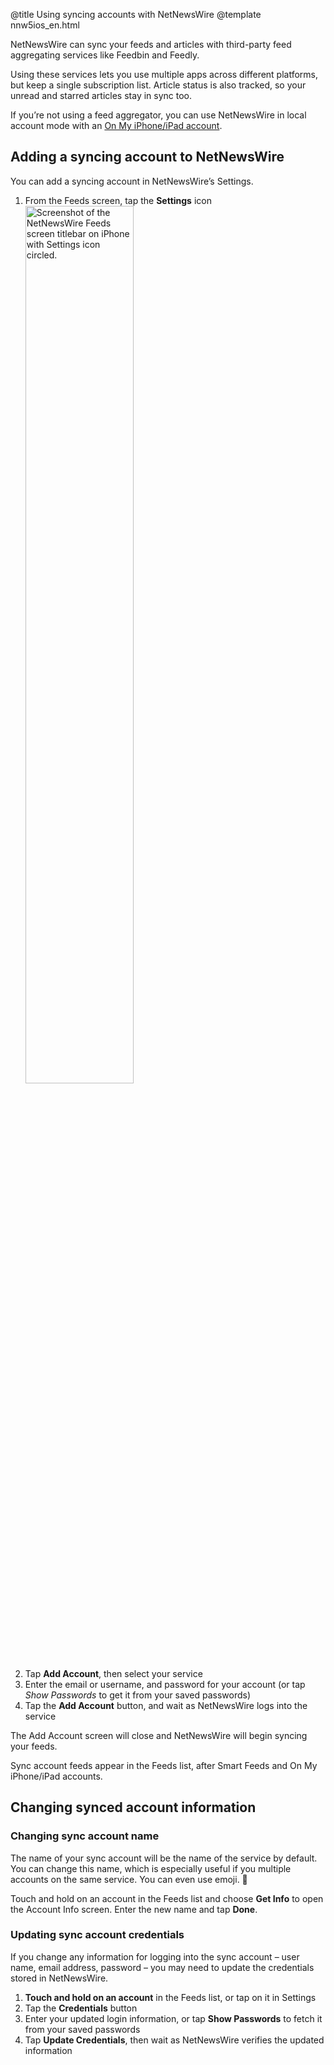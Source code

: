 @title Using syncing accounts with NetNewsWire
@template nnw5ios_en.html

NetNewsWire can sync your feeds and articles with third-party feed aggregating services like Feedbin and Feedly.

Using these services lets you use multiple apps across different platforms, but keep a single subscription list. Article status is also tracked, so your unread and starred articles stay in sync too.

If you’re not using a feed aggregator, you can use NetNewsWire in local account mode with an [On My iPhone/iPad account](on-my-ios-device-account).


Adding a syncing account to NetNewsWire
---------------------------------------

You can add a syncing account in NetNewsWire’s Settings.

1. From the Feeds screen, tap the **Settings** icon
<img src="../../../images/ios-en-settings_icon.png"
     alt="Screenshot of the NetNewsWire Feeds screen titlebar on iPhone with Settings icon circled."
     class="centeredImage shadowedBox listImage"
     style="width: 60%;" />
2. Tap **Add Account**, then select your service
3. Enter the email or username, and password for your account (or tap *Show Passwords* to get it from your saved passwords)
4. Tap the **Add Account** button, and wait as NetNewsWire logs into the service

The Add Account screen will close and NetNewsWire will begin syncing your feeds.

Sync account feeds appear in the Feeds list, after Smart Feeds and On My iPhone/iPad accounts.


Changing synced account information
-----------------------------------

### Changing sync account name

The name of your sync account will be the name of the service by default. You can change this name, which is especially useful if you multiple accounts on the same service. You can even use emoji. 🐝

Touch and hold on an account in the Feeds list and choose **Get Info** to open the Account Info screen. Enter the new name and tap **Done**.


### Updating sync account credentials

If you change any information for logging into the sync account – user name, email address, password – you may need to update the credentials stored in NetNewsWire.

1. **Touch and hold on an account** in the Feeds list, or tap on it in Settings
2. Tap the **Credentials** button
3. Enter your updated login information, or tap **Show Passwords** to fetch it from your saved passwords
4. Tap **Update Credentials**, then wait as NetNewsWire verifies the updated information
